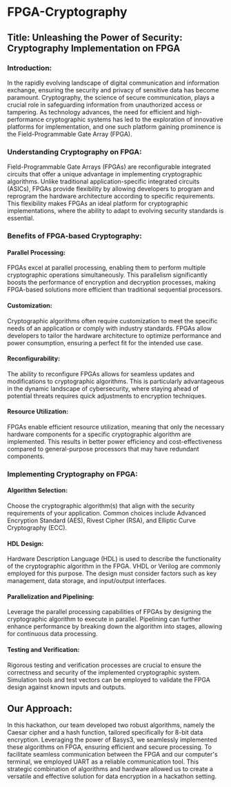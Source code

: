 # FPGA-Cryptography

## Title: Unleashing the Power of Security: Cryptography Implementation on FPGA

### Introduction:

In the rapidly evolving landscape of digital communication and information exchange, ensuring the security and privacy of sensitive data has become paramount. Cryptography, the science of secure communication, plays a crucial role in safeguarding information from unauthorized access or tampering. As technology advances, the need for efficient and high-performance cryptographic systems has led to the exploration of innovative platforms for implementation, and one such platform gaining prominence is the Field-Programmable Gate Array (FPGA).

### Understanding Cryptography on FPGA:

Field-Programmable Gate Arrays (FPGAs) are reconfigurable integrated circuits that offer a unique advantage in implementing cryptographic algorithms. Unlike traditional application-specific integrated circuits (ASICs), FPGAs provide flexibility by allowing developers to program and reprogram the hardware architecture according to specific requirements. This flexibility makes FPGAs an ideal platform for cryptographic implementations, where the ability to adapt to evolving security standards is essential.

### Benefits of FPGA-based Cryptography:

#### Parallel Processing:
FPGAs excel at parallel processing, enabling them to perform multiple cryptographic operations simultaneously. This parallelism significantly boosts the performance of encryption and decryption processes, making FPGA-based solutions more efficient than traditional sequential processors.

#### Customization:
Cryptographic algorithms often require customization to meet the specific needs of an application or comply with industry standards. FPGAs allow developers to tailor the hardware architecture to optimize performance and power consumption, ensuring a perfect fit for the intended use case.

#### Reconfigurability:
The ability to reconfigure FPGAs allows for seamless updates and modifications to cryptographic algorithms. This is particularly advantageous in the dynamic landscape of cybersecurity, where staying ahead of potential threats requires quick adjustments to encryption techniques.

#### Resource Utilization:
FPGAs enable efficient resource utilization, meaning that only the necessary hardware components for a specific cryptographic algorithm are implemented. This results in better power efficiency and cost-effectiveness compared to general-purpose processors that may have redundant components.

### Implementing Cryptography on FPGA:

#### Algorithm Selection:
Choose the cryptographic algorithm(s) that align with the security requirements of your application. Common choices include Advanced Encryption Standard (AES), Rivest Cipher (RSA), and Elliptic Curve Cryptography (ECC).

#### HDL Design:
Hardware Description Language (HDL) is used to describe the functionality of the cryptographic algorithm in the FPGA. VHDL or Verilog are commonly employed for this purpose. The design must consider factors such as key management, data storage, and input/output interfaces.

#### Parallelization and Pipelining:
Leverage the parallel processing capabilities of FPGAs by designing the cryptographic algorithm to execute in parallel. Pipelining can further enhance performance by breaking down the algorithm into stages, allowing for continuous data processing.

#### Testing and Verification:
Rigorous testing and verification processes are crucial to ensure the correctness and security of the implemented cryptographic system. Simulation tools and test vectors can be employed to validate the FPGA design against known inputs and outputs.

## Our Approach:

In this hackathon, our team developed two robust algorithms, namely the Caesar cipher and a hash function, tailored specifically for 8-bit data encryption. Leveraging the power of Basys3, we seamlessly implemented these algorithms on FPGA, ensuring efficient and secure processing. To facilitate seamless communication between the FPGA and our computer's terminal, we employed UART as a reliable communication tool. This strategic combination of algorithms and hardware allowed us to create a versatile and effective solution for data encryption in a hackathon setting.
